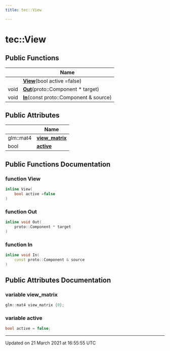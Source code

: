 ```yaml
---
title: tec::View

---
```


# tec::View



## Public Functions

|                | Name           |
| -------------- | -------------- |
| | **[View](/engine/Classes/structtec_1_1_view/#function-view)**(bool active =false) |
| void | **[Out](/engine/Classes/structtec_1_1_view/#function-out)**(proto::Component * target) |
| void | **[In](/engine/Classes/structtec_1_1_view/#function-in)**(const proto::Component & source) |

## Public Attributes

|                | Name           |
| -------------- | -------------- |
| glm::mat4 | **[view_matrix](/engine/Classes/structtec_1_1_view/#variable-view_matrix)**  |
| bool | **[active](/engine/Classes/structtec_1_1_view/#variable-active)**  |

## Public Functions Documentation

### function View

```cpp
inline View(
    bool active =false
)
```


### function Out

```cpp
inline void Out(
    proto::Component * target
)
```


### function In

```cpp
inline void In(
    const proto::Component & source
)
```


## Public Attributes Documentation

### variable view_matrix

```cpp
glm::mat4 view_matrix {0};
```


### variable active

```cpp
bool active = false;
```


-------------------------------

Updated on 21 March 2021 at 16:55:55 UTC